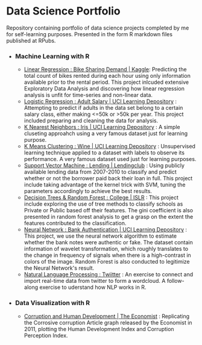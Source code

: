 # Data Science Portfolio


Repository containing portfolio of data science projects completed by me for self-learning purposes. Presented in the form R markdown files published at RPubs.


- ### Machine Learning with R
  - [Linear Regression : Bike Sharing Demand | Kaggle](http://rpubs.com/LeeJunHan/450898): Predicting the total count of bikes rented during each hour using only information available prior to the rental period. This project inlcuded extensive Exploratory Data Analysis and discovering how linear regression analysis is unfit for time-series and non-linear data. 
  - [Logistic Regression : Adult Salary | UCI Learning Depository](http://rpubs.com/LeeJunHan/450142) : Attempting to predict if adults in the data set belong to a certain salary class, either making <=50k or >50k per year. This project included preparing and cleaning the data for analysis.
  - [K Nearest Neighbors : Iris | UCI Learning Depository](http://rpubs.com/LeeJunHan/450973) : A simple cluseting approahch using a very famous dataset just for learning purpose.  
  - [K Means Clustering : Wine | UCI Learning Depository](http://rpubs.com/LeeJunHan/450046) : Unsupervised learning technique applied to a dataset with labels to observe its performance. A very famous dataset used just for learning purposes.
  - [Support Vector Machine : Lending | Lendingclub](http://rpubs.com/LeeJunHan/450085) : Using publicly available lending data from 2007-2010 to classify and predict whether or not the borrower paid back their loan in full. This project include taking advantage of the kernel trick with SVM, tuning the parameters accordingly to achieve the best results.
  - [Decision Trees & Random Forest : College | ISLR](http://rpubs.com/LeeJunHan/451869) : This project include exploring the use of tree methods to classify schools as Private or Public based off their features. The gini coefficient is also presented in random forest analysis to get a grasp on the extent the features contributed to the classification. 
  - [Neural Network : Bank Authentication | UCI Learning Depository](http://rpubs.com/LeeJunHan/451463) : This project, we use the neural network algorithm to estimate whether the bank notes were authentic or fake. The dataset contain information of wavelet transformation, which roughly translates to the change in frequency of signals when there is a high-contrast in colors of the image. Random Forest is also conducted to legitimize the Neural Network's result. 
  - [Natural Language Processing : Twiitter](http://rpubs.com/LeeJunHan/451880) : An exercise to connect and import real-time data from twitter to form a wordcloud. A follow-along exercise to uderstand how NLP works in R. 
 
 - ### Data Visualization with R
   - [Corruption and Human Development | The Economist](http://rpubs.com/LeeJunHan/453686) : Replicating the Corrosive corruption Article graph released by the Economist in 2011, plotting the Human Development Index and Corruption Perception Index.
  
  

